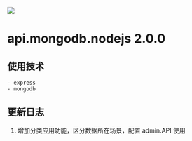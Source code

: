 ![](https://github.com/Ireoo/API/workflows/Release/badge.svg)
# api.mongodb.nodejs 2.0.0

## 使用技术

    - express
    - mongodb


## 更新日志
1. 增加分类应用功能，区分数据所在场景，配置 admin.API 使用